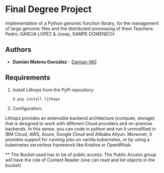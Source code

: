 # Final Degree Project
Implementation of a Python genomic function library, for the management of large genomic files and the distributed processing of them
Teachers: Pedro, GARCIA LOPEZ & Josep, SAMPE DOMENECH

## Authors
* **Damián Maleno González** - [Damian-MG](https://github.com/Damian_MG)

## Requirements
  1. Install Lithops from the PyPi repository:

      ```bash
      $ pip install lithops
      ```
   2. Configuration:
   
   Lithops provides an extensible backend architecture (compute, storage) that is designed to work with different Cloud providers and on-premise backends. In this sense, you can 
   code in python and run it unmodified in IBM Cloud, AWS, Azure, Google Cloud and Alibaba Aliyun. Moreover, it provides support for running jobs on vanilla kubernetes, or by
   using a kubernetes serverless framework like Knative or OpenWhisk.
   
   ** The Bucket used has to be of public access: The Public Access group will have the role of Content Reader (one can read and list objects in the bucket)
   
##
   
